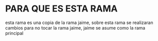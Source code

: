 # PARA QUE ES ESTA RAMA
 esta rama es una copia de la rama jaime, sobre esta rama se realizaran cambios para no tocar la rama jaime, jaime se asume como la rama principal
